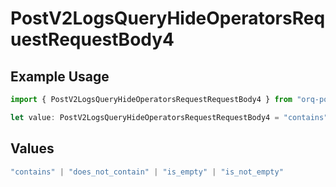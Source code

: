 # PostV2LogsQueryHideOperatorsRequestRequestBody4

## Example Usage

```typescript
import { PostV2LogsQueryHideOperatorsRequestRequestBody4 } from "orq-poc-typescript-multi-env-version/models/operations";

let value: PostV2LogsQueryHideOperatorsRequestRequestBody4 = "contains";
```

## Values

```typescript
"contains" | "does_not_contain" | "is_empty" | "is_not_empty"
```